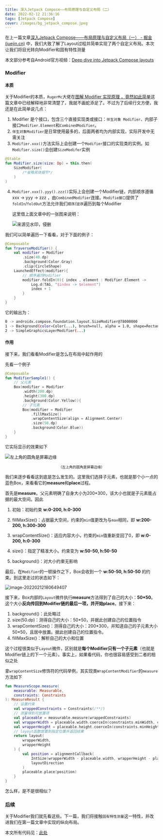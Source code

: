 ```yaml
---
title: 深入Jetpack Compose——布局原理与自定义布局（二）
date: 2022-02-12 21:36:16
tags: [Jetpack Compose]
cover: /images/bg_jetpack_compose.jpeg
---
```


在上一篇文章[深入Jetpack Compose——布局原理与自定义布局（一） - 掘金 (juejin.cn)](https://juejin.cn/post/7063451846861406245) 中，我们大致了解了Layout过程并简单实现了两个自定义布局。本次让我们将目光转向Modifier和固有特性测量

本文部分参考自Android官方视频：[Deep dive into Jetpack Compose layouts](https://www.youtube.com/watch?v=zMKMwh9gZuI)

### Modifier

#### 本质

关于Modifier的本质，`RugerMc`大佬在[图解 Modifier 实现原理 ，竟然如此简单](https://juejin.cn/post/6986933061845778446)这篇文章中已经解释地非常清楚了，我就不画蛇添足了。不过为了后续行文方便，我还是在此简单说几点：

1. Modifier 是个接口，包含三个直接实现类或接口：`伴生对象 Modifier`、内部子接口`Modifier.Element`和`CombinedModifier`。
2. `伴生对象Modifier`是日常使用最多的，后面两者均为内部实现，实际开发中无需关注
3. `Modifier.xxx()`方法实际上会创建一个`Modifier`接口的实现类的实例。如`Modifier.size()`会创建`SizeModifer`实例

```kotlin
@Stable
fun Modifier.size(size: Dp) = this.then(
    SizeModifier(
        /*省略具体细节*/
    )
)
```

4. `Modifier.xxx().yyy().zzz()`实际上会创建一个Modifier链，内部顺序遵循 xxx -> yyy -> zzz ，由`CombinedModifier`连接。`Modifie接口`提供了`foldIn`/`foldOut`方法允许我们`顺序`/`逆序`遍历到每个Modifier

   这里借上面文章中的一张图来说明：

   ![来源见水印，侵删](https://p3-juejin.byteimg.com/tos-cn-i-k3u1fbpfcp/aa50641cb3364416958bf33aa848bbf4~tplv-k3u1fbpfcp-watermark.awebp)

我们可以简单遍历一下看看，对于下面的例子：

```kotlin
@Composable
fun TraverseModifier() {
    val modifier = Modifier
        .size(40.dp)
        .background(Color.Gray)
        .clip(CircleShape)
    LaunchedEffect(modifier){
        // 顺序遍历Modifier
        modifier.foldIn(0){ index , element : Modifier.Element ->
            Log.d(TAG, "$index -> $element")
            index + 1
        }
    }
}
```

它的输出为：

```bash
0 -> androidx.compose.foundation.layout.SizeModifier@78000000
1 -> Background(color=Color(...), brush=null, alpha = 1.0, shape=RectangleShape)
2 -> SimpleGraphicsLayerModifier(...)
```



#### 作用

接下来，我们看看Modifier是怎么在布局中起作用的

先看一个例子

```kotlin
@Composable
fun ModifierSample1() {
    // 父元素
    Box(modifier = Modifier
        .width(200.dp)
        .height(300.dp)
        .background(Color.Yellow)){
        // 子元素
        Box(modifier = Modifier
            .fillMaxSize()
            .wrapContentSize(align = Alignment.Center)
            .size(50.dp)
            .background(Color.Blue))
    }
}
```

它实际显示的效果如下

![左上角的圆角是屏幕边缘](https://web.funnysaltyfish.fun/temp_img/202202121752667.png)

<center><small>（左上角的圆角是屏幕边缘）</small></center>

我们来逐步看看这到底是怎么发生的。这里我们选择子元素，也就是那个小一点的蓝色Box，来看看它的**measure**和**place**过程。

首先是**measure**。父元素明确了自身大小为200*300，该大小也就是子元素能占据的最大空间。因此

1. 初始：初始约束 **w:0-200, h:0-300**
2. fillMaxSize()：占据最大空间，约束的`min`值更改为与`max`相同，即 **w:200-200, h:300-300**
3. wrapContentSize()：适应内容大小，约束的`min`值重新变回了0，即 **w:0-200, h:0-300**

4. size()：指定了精准大小。约束变为 **w:50-50, h:50-50**
5. background()：对大小约束无影响

最后，在`Modifier`的一顿操作之下，Box会收到一个 **w:50-50, h:50-50** 的约束。到这里走过的状态如下：

![image-20220212180649407](https://web.funnysaltyfish.fun/temp_img/202202121806531.png)

接下来，Box内部的`Layout`微件执行**measure**方法得到了自己的大小：**50*50**。这个大小**反向传回到Modifier链的最后一项，并开始place**。接下来：

1. background()：此处略过
2. size(50.dp)：测得自己的大小：50*50，并据此创建自己的位置指令
3. wrapContentSize()：测得自己的大小：200*300，并知道自己的子元素大小50\*50，且居中放置。据此创建自己的位置指令。
4. fillMaxSize()：解析自己的大小和位置

这个过程很类似于`Layout`微件，区别就是**每个Modifier只有一个子元素**（也就是Modifier链上的下一个元素）。事实上，如果看代码，你也很容易感受到二者的相似之处

拿`wrapContentSize`修饰符的代码举例，其实现类`WrapContentModifier`的`measure`方法如下

```kotlin
fun MeasureScope.measure(
    measurable: Measurable,
    constraints: Constraints
): MeasureResult {
    // 设置约束
    val wrappedConstraints = Constraints(/**/)
    // 测量得到可放置项
    val placeable = measurable.measure(wrappedConstraints)
    val wrapperWidth = placeable.width.coerceIn(constraints.minWidth, constraints.maxWidth)
    val wrapperHeight = placeable.height.coerceIn(constraints.minHeight, constraints.maxHeight)
    // layout函数放置到指定位置并返回结果
    return layout(
        wrapperWidth,
        wrapperHeight
    ) {
        val position = alignmentCallback(
            IntSize(wrapperWidth - placeable.width, wrapperHeight - placeable.height),
            layoutDirection
        )
        placeable.place(position)
    }
}
```

怎么样，是不是很相似？

### 后续

关于Modifier我们就先看这些。下一篇，我们将接触`固有特性测量`这一特性，并改进我们在第一篇文章中实现的纵向布局。

本文所有代码见：[此处](https://github.com/FunnySaltyFish/JetpackComposeStudy/tree/master/app/src/main/java/com/funny/compose/study/ui/post_layout)




